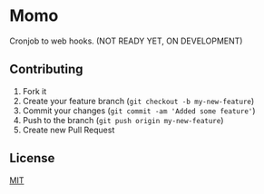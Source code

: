 # Momo

Cronjob to web hooks. (NOT READY YET, ON DEVELOPMENT)

## Contributing

1. Fork it
2. Create your feature branch (`git checkout -b my-new-feature`)
3. Commit your changes (`git commit -am 'Added some feature'`)
4. Push to the branch (`git push origin my-new-feature`)
5. Create new Pull Request

## License

[MIT](Momo/raw/master/LICENSE)